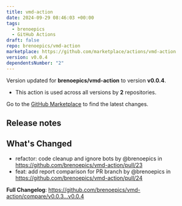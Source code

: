```yaml
---
title: vmd-action
date: 2024-09-29 08:46:03 +00:00
tags:
  - brenoepics
  - GitHub Actions
draft: false
repo: brenoepics/vmd-action
marketplace: https://github.com/marketplace/actions/vmd-action
version: v0.0.4
dependentsNumber: "2"
---
```



Version updated for **brenoepics/vmd-action** to version **v0.0.4**.
- This action is used across all versions by **2** repositories.

Go to the [GitHub Marketplace](https://github.com/marketplace/actions/vmd-action) to find the latest changes.

## Release notes

## What's Changed
* refactor: code cleanup and ignore bots by @brenoepics in https://github.com/brenoepics/vmd-action/pull/23
* feat: add report comparison for PR branch by @brenoepics in https://github.com/brenoepics/vmd-action/pull/24


**Full Changelog**: https://github.com/brenoepics/vmd-action/compare/v0.0.3...v0.0.4
